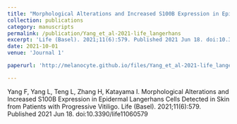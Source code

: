 ```yaml
---
title: "Morphological Alterations and Increased S100B Expression in Epidermal Langerhans Cells Detected in Skin from Patients with Progressive Vitiligo"
collection: publications
category: manuscripts
permalink: /publication/Yang_et_al-2021-life_langerhans
excerpt: 'Life (Basel). 2021;11(6):579. Published 2021 Jun 18. doi:10.3390/life11060579'
date: 2021-10-01
venue: 'Journal 1'

paperurl: 'http://melanocyte.github.io/files/Yang_et_al-2021-life_langerhans.pdf'

---
```

Yang F, Yang L, Teng L, Zhang H, Katayama I. Morphological Alterations and Increased S100B Expression in Epidermal Langerhans Cells Detected in Skin from Patients with Progressive Vitiligo. Life (Basel). 2021;11(6):579. Published 2021 Jun 18. doi:10.3390/life11060579